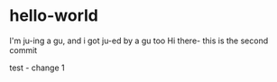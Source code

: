 # hello-world

I'm ju-ing a gu, and i got ju-ed by a gu too
Hi there- this is the second commit

test - change 1